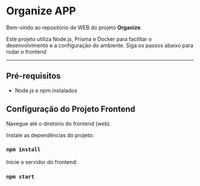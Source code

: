 # Organize APP

Bem-vindo ao repositório de WEB do projeto **Organize**.

Este projeto utiliza Node.js, Prisma e Docker para facilitar o desenvolvimento e a configuração do ambiente. Siga os passos abaixo para rodar o frontend

---

## Pré-requisitos

- Node.js e npm instalados


## Configuração do Projeto Frontend

Navegue até o diretório do frontend (web).

Instale as dependências do projeto:

### `npm install`

Inicie o servidor do frontend:

### `npm start`


